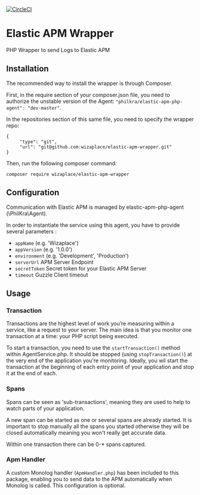 [![CircleCI](https://circleci.com/gh/wizaplace/elastic-apm-wrapper.svg?style=svg&circle-token=6c0dadd3c5c190c95ac1ba88eacdc164861e7443)](https://circleci.com/gh/wizaplace/elastic-apm-wrapper)

# Elastic APM Wrapper

PHP Wrapper to send Logs to Elastic APM

## Installation

The recommended way to install the wrapper is through Composer.

First, in the require section of your composer.json file, you need to authorize the unstable version of the Agent:
`"philkra/elastic-apm-php-agent": "dev-master"`.

In the repositories section of this same file, you need to specify the wrapper repo:

    {
         "type": "git",
         "url": "git@github.com:wizaplace/elastic-apm-wrapper.git"
    }

Then, run the following composer command:

```composer require wizaplace/elastic-apm-wrapper```

## Configuration

Communication with Elastic APM is managed by elastic-apm-php-agent (\PhilKra\Agent).

In order to instantiate the service using this agent, you have to provide several parameters :
- `appName` (e.g. 'Wizaplace')
- `appVersion` (e.g. '1.0.0')
- `environment` (e.g. 'Development', 'Production')
- `serverUrl` APM Server Endpoint
- `secretToken` Secret token for your Elastic APM Server
- `timeout` Guzzle Client timeout

## Usage

### Transaction
Transactions are the highest level of work you’re measuring within a service, like a request to your server.
The main idea is that you monitor one transaction at a time: your PHP script being executed.


To start a transaction, you need to use the ```startTransaction()``` method within AgentService.php.
It should be stopped (using ```stopTransaction()```) at the very end of the application you're monitoring.
Ideally, you wil start the transaction at the beginning of each entry point of your application
and stop it at the end of each.

### Spans
Spans can be seen as 'sub-transactions', meaning they are used to help to watch parts of your application.

A new span can be started as one or several spans are already started. It is important to stop manually all the spans you started otherwise they will be closed automatically meaning you won't really get accurate data.

Within one transaction there can be 0-* spans captured.

### Apm Handler
A custom Monolog handler (`ApmHandler.php`) has been included to this package, enabling you to send data to the APM automatically when Monolog is called.
This configuration is optional.


